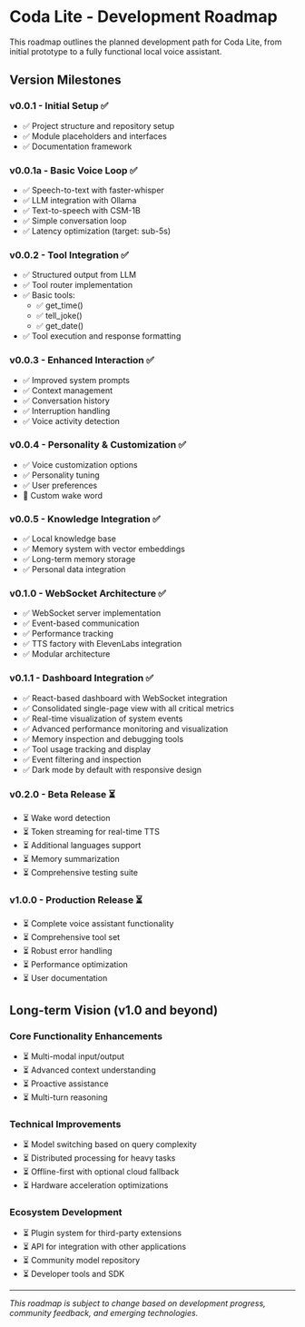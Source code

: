 # Coda Lite - Development Roadmap

This roadmap outlines the planned development path for Coda Lite, from initial prototype to a fully functional local voice assistant.

## Version Milestones

### v0.0.1 - Initial Setup ✅

- ✅ Project structure and repository setup
- ✅ Module placeholders and interfaces
- ✅ Documentation framework

### v0.0.1a - Basic Voice Loop ✅

- ✅ Speech-to-text with faster-whisper
- ✅ LLM integration with Ollama
- ✅ Text-to-speech with CSM-1B
- ✅ Simple conversation loop
- ✅ Latency optimization (target: sub-5s)

### v0.0.2 - Tool Integration ✅

- ✅ Structured output from LLM
- ✅ Tool router implementation
- ✅ Basic tools:
  - ✅ get_time()
  - ✅ tell_joke()
  - ✅ get_date()
- ✅ Tool execution and response formatting

### v0.0.3 - Enhanced Interaction ✅

- ✅ Improved system prompts
- ✅ Context management
- ✅ Conversation history
- ✅ Interruption handling
- ✅ Voice activity detection

### v0.0.4 - Personality & Customization ✅

- ✅ Voice customization options
- ✅ Personality tuning
- ✅ User preferences
- 🔄 Custom wake word

### v0.0.5 - Knowledge Integration ✅

- ✅ Local knowledge base
- ✅ Memory system with vector embeddings
- ✅ Long-term memory storage
- ✅ Personal data integration

### v0.1.0 - WebSocket Architecture ✅

- ✅ WebSocket server implementation
- ✅ Event-based communication
- ✅ Performance tracking
- ✅ TTS factory with ElevenLabs integration
- ✅ Modular architecture

### v0.1.1 - Dashboard Integration ✅

- ✅ React-based dashboard with WebSocket integration
- ✅ Consolidated single-page view with all critical metrics
- ✅ Real-time visualization of system events
- ✅ Advanced performance monitoring and visualization
- ✅ Memory inspection and debugging tools
- ✅ Tool usage tracking and display
- ✅ Event filtering and inspection
- ✅ Dark mode by default with responsive design

### v0.2.0 - Beta Release ⏳

- ⏳ Wake word detection
- ⏳ Token streaming for real-time TTS
- ⏳ Additional languages support
- ⏳ Memory summarization
- ⏳ Comprehensive testing suite

### v1.0.0 - Production Release ⏳

- ⏳ Complete voice assistant functionality
- ⏳ Comprehensive tool set
- ⏳ Robust error handling
- ⏳ Performance optimization
- ⏳ User documentation

## Long-term Vision (v1.0 and beyond)

### Core Functionality Enhancements

- ⏳ Multi-modal input/output
- ⏳ Advanced context understanding
- ⏳ Proactive assistance
- ⏳ Multi-turn reasoning

### Technical Improvements

- ⏳ Model switching based on query complexity
- ⏳ Distributed processing for heavy tasks
- ⏳ Offline-first with optional cloud fallback
- ⏳ Hardware acceleration optimizations

### Ecosystem Development

- ⏳ Plugin system for third-party extensions
- ⏳ API for integration with other applications
- ⏳ Community model repository
- ⏳ Developer tools and SDK

---

*This roadmap is subject to change based on development progress, community feedback, and emerging technologies.*
